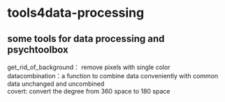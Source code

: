 # tools4data-processing
## some tools for data processing and psychtoolbox

get_rid_of_background： remove pixels with single color  
datacombination：a function to combine data conveniently with common data unchanged and uncombined  
covert: convert the degree from 360 space to 180 space  
